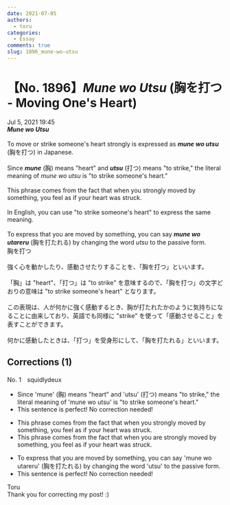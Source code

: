 ```yaml
---
date: 2021-07-05
authors:
  - toru
categories:
  - Essay
comments: true
slug: 1896_mune-wo-utsu
---
```


# 【No. 1896】<strong><em>Mune wo Utsu</strong></em> (胸を打つ - Moving One's Heart)
<div class="date">Jul 5, 2021 19:45</div>
<div id="post"><div id="body_show_ori">
<strong><em>Mune wo Utsu</strong></em><br/><br/>To move or strike someone's heart strongly is expressed as <strong><em>mune wo utsu</em></strong> (胸を打つ) in Japanese.<br/><br/>Since <strong><em>mune</em></strong> (胸) means "heart" and <strong><em>utsu</em></strong> (打つ) means "to strike," the literal meaning of <em>mune wo utsu</em> is "to strike someone's heart."<br/><br/>This phrase comes from the fact that when you strongly moved by something, you feel as if your heart was struck.<br/><br/>In English, you can use "to strike someone's heart" to express the same meaning.<br/><br/>To express that you are moved by something, you can say <strong><em>mune wo utareru</em></strong> (胸を打たれる) by changing the word <em>utsu</em> to the passive form.
</div></div>

<!-- more -->

<div id="post_ja"><div id="body_show_mo">
胸を打つ<br/><br/>強く心を動かしたり、感動させたりすることを、「胸を打つ」といいます。<br/><br/>「胸」は "heart"、「打つ」は "to strike" を意味するので、「胸を打つ」の文字どおりの意味は "to strike someone's heart" となります。<br/><br/>この表現は、人が何かに強く感動するとき、胸が打たれたかのように気持ちになることに由来しており、英語でも同様に "strike" を使って「感動させること」を表すことができます。<br/><br/>何かに感動したときは、「打つ」を受身形にして、「胸を打たれる」といいます。
</div></div>

## Corrections (1)
<div id="block"><div class="first_name"> No. 1　<span class="just_name">squidlydeux</span></div><div id="block2">
<ul class="correction_field">
<li class="incorrect">Since 'mune' (胸) means "heart" and 'utsu' (打つ) means "to strike," the literal meaning of 'mune wo utsu' is "to strike someone's heart."</li>
<li class="corrected perfect">This sentence is perfect! No correction needed!</li>
</ul>
<ul class="correction_field">
<li class="incorrect">This phrase comes from the fact that when you strongly moved by something, you feel as if your heart was struck.</li>
<li class="corrected correct">
This phrase comes from the fact that when you <span class="f_blue">are</span> strongly moved by something, you feel as if your heart was struck.
</li>
</ul>
<ul class="correction_field">
<li class="incorrect">To express that you are moved by something, you can say 'mune wo utareru' (胸を打たれる) by changing the word 'utsu' to the passive form.</li>
<li class="corrected perfect">This sentence is perfect! No correction needed!</li>
</ul>
</div><div class="name"><span class="just_name">Toru</span><br>
Thank you for correcting my post! :)
</div>
</div>
